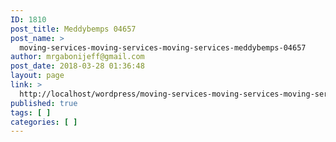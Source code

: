 ```yaml
---
ID: 1810
post_title: Meddybemps 04657
post_name: >
  moving-services-moving-services-moving-services-meddybemps-04657
author: mrgabonijeff@gmail.com
post_date: 2018-03-28 01:36:48
layout: page
link: >
  http://localhost/wordpress/moving-services-moving-services-moving-services-meddybemps-04657/
published: true
tags: [ ]
categories: [ ]
---
```

